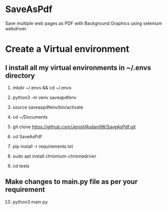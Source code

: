 # SaveAsPdf
Save multiple web pages as PDF with Background Graphics using selenium webdriver.


# Create a Virtual environment

## I install all my virtual environments in ~/.envs directory

1. mkdir ~/.envs && cd ~/.envs 

2. python3 -m venv saveapdfenv

3. source saveaspdfenv/bin/activate

4. cd ~/Documents

5. git clone https://github.com/JenishRudani98/SaveAsPdf.git

6. cd SaveAsPdf

7. pip install -r requirements.txt

8. sudo apt install chromium-chromedriver

9. cd tests

## Make changes to main.py file as per your requirement

10. python3 main.py
